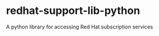 redhat-support-lib-python
=========================

A python library for accessing Red Hat subscription services
